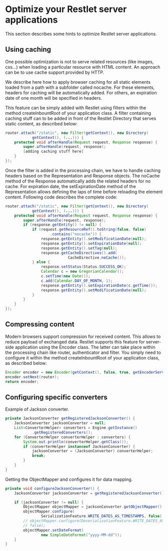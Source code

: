 # Optimize your Restlet server applications #

This section describes some hints to optimize Restlet server applications.

## Using caching ##

One possible optimization is not to serve related resources (like images, css...) when loading
a particular resource with HTML content. An approach can be to use cache support provided by
HTTP.

We describe here how to apply browser caching for all static elements loaded from a path with
a subfolder called nocache. For these elements, headers for caching will be automatically added.
For others, an expiration date of one month will be specified in headers.

This feature can be simply added with Restlet using filters within the method createInbountRoot of
your application class. A filter containing caching stuff can to be added in front of the Restlet
Directory that serves static content, as described below:

```java
router.attach("/static", new Filter(getContext(), new Directory(
            getContext(), (...))) {
    protected void afterHandle(Request request, Response response) {
        super.afterHandle(request, response);
        [adding caching stuff here]
    }
});
```

Once the filter is added in the processing chain, we have to handle caching headers based on the
Representation and Response objects. The noCache method of the Response automatically adds the
related headers for no cache. For expiration date, the setExpirationDate method of the
Representation allows defining the laps of time before reloading the element content. Following
code describes the complete code:

```java
router.attach("/static", new Filter(getContext(), new Directory(
            getContext(), (...))) {
    protected void afterHandle(Request request, Response response) {
        super.afterHandle(request, response);
        if (response.getEntity() != null) {
            if (request.getResourceRef().toString(false, false)
                    .contains("nocache")) {
                response.getEntity().setModificationDate(null);
                response.getEntity().setExpirationDate(null);
                response.getEntity().setTag(null);
                response.getCacheDirectives().add(
                            CacheDirective.noCache());
            } else {
                response.setStatus(Status.SUCCESS_OK);
                Calendar c = new GregorianCalendar();
                c.setTime(new Date());
                c.add(Calendar.DAY_OF_MONTH, 1);
                response.getEntity().setExpirationDate(c.getTime());
                response.getEntity().setModificationDate(null);
            }
        }
    }
});
```

## Compressing content ##

Modern browsers support compression for received content. This allows to reduce payload of exchanged data.
Restlet supports this feature for server-side application using the Encoder class. The latter can take place
within the processing chain like router, authenticator and filter. You simply need to configure it within
the method createInbountRoot of your application class, as described below:

```java
Encoder encoder = new Encoder(getContext(), false, true, getEncoderService());
encoder.setNext(router);
return encoder;
```

## Configuring specific converters ##

Example of Jackson converter.

```java
private JacksonConverter getRegisteredJacksonConverter() {
    JacksonConverter jacksonConverter = null;
    List<ConverterHelper> converters = Engine.getInstance()
            .getRegisteredConverters();
    for (ConverterHelper converterHelper : converters) {
        System.out.println(converterHelper.getClass());
        if (converterHelper instanceof JacksonConverter) {
            jacksonConverter = (JacksonConverter) converterHelper;
            break;
        }
    }
}
```

Getting the ObjectMapper and configures it for data mapping.

```java
private void configureJacksonConverter() {
    JacksonConverter jacksonConverter = getRegisteredJacksonConverter();

    if (jacksonConverter != null) {
        ObjectMapper objectMapper = jacksonConverter.getObjectMapper();
        objectMapper.configure(
                SerializationFeature.WRITE_DATES_AS_TIMESTAMPS, false);
        // objectMapper.configure(DeserializationFeature.WRITE_DATES_AS_TIMESTAMPS,
        // false);
        objectMapper.setDateFormat(
                new SimpleDateFormat("yyyy-MM-dd"));
    }
}
```

